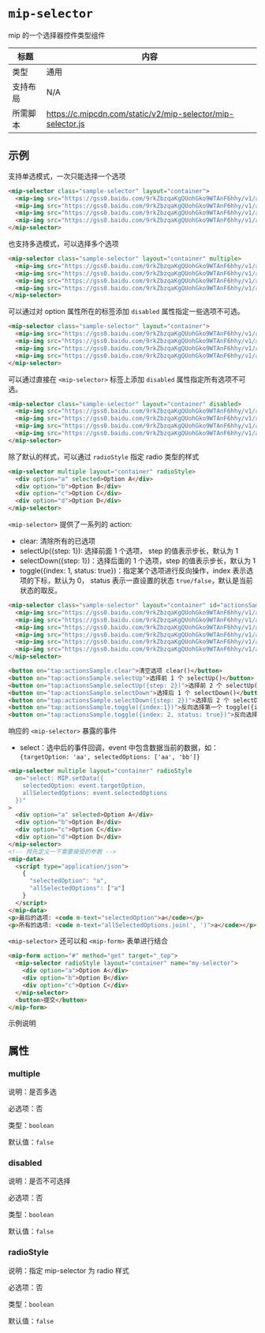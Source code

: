 # `mip-selector`

mip 的一个选择器控件类型组件

| 标题     | 内容                                                    |
| -------- | ------------------------------------------------------- |
| 类型     | 通用                                                    |
| 支持布局 | N/A                                                     |
| 所需脚本 | https://c.mipcdn.com/static/v2/mip-selector/mip-selector.js |

## 示例

支持单选模式，一次只能选择一个选项

```html
<mip-selector class="sample-selector" layout="container">
  <mip-img src="https://gss0.baidu.com/9rkZbzqaKgQUohGko9WTAnF6hhy/v1/assets/mip/temp/mip-selector-img1.png" width="60" height="60" option="1"></mip-img>
  <mip-img src="https://gss0.baidu.com/9rkZbzqaKgQUohGko9WTAnF6hhy/v1/assets/mip/temp/mip-selector-img2.png" width="60" height="60" option="2"></mip-img>
  <mip-img src="https://gss0.baidu.com/9rkZbzqaKgQUohGko9WTAnF6hhy/v1/assets/mip/temp/mip-selector-img3.png" width="60" height="60" option="3"></mip-img>
  <mip-img src="https://gss0.baidu.com/9rkZbzqaKgQUohGko9WTAnF6hhy/v1/assets/mip/temp/mip-selector-img4.png" width="60" height="60" option="4"></mip-img>
</mip-selector>
```

也支持多选模式，可以选择多个选项

```html
<mip-selector class="sample-selector" layout="container" multiple>
  <mip-img src="https://gss0.baidu.com/9rkZbzqaKgQUohGko9WTAnF6hhy/v1/assets/mip/temp/mip-selector-img1.png" width="60" height="60" option="1"></mip-img>
  <mip-img src="https://gss0.baidu.com/9rkZbzqaKgQUohGko9WTAnF6hhy/v1/assets/mip/temp/mip-selector-img2.png" width="60" height="60" option="2"></mip-img>
  <mip-img src="https://gss0.baidu.com/9rkZbzqaKgQUohGko9WTAnF6hhy/v1/assets/mip/temp/mip-selector-img3.png" width="60" height="60" option="3"></mip-img>
  <mip-img src="https://gss0.baidu.com/9rkZbzqaKgQUohGko9WTAnF6hhy/v1/assets/mip/temp/mip-selector-img4.png" width="60" height="60" option="4"></mip-img>
</mip-selector>
```

可以通过对 option 属性所在的标签添加 `disabled` 属性指定一些选项不可选。

```html
<mip-selector class="sample-selector" layout="container">
  <mip-img src="https://gss0.baidu.com/9rkZbzqaKgQUohGko9WTAnF6hhy/v1/assets/mip/temp/mip-selector-img1.png" width="60" height="60" option="1"></mip-img>
  <mip-img src="https://gss0.baidu.com/9rkZbzqaKgQUohGko9WTAnF6hhy/v1/assets/mip/temp/mip-selector-img2.png" width="60" height="60" option="2"></mip-img>
  <mip-img src="https://gss0.baidu.com/9rkZbzqaKgQUohGko9WTAnF6hhy/v1/assets/mip/temp/mip-selector-img3.png" width="60" height="60" option="3" disabled></mip-img>
  <mip-img src="https://gss0.baidu.com/9rkZbzqaKgQUohGko9WTAnF6hhy/v1/assets/mip/temp/mip-selector-img4.png" width="60" height="60" option="4"></mip-img>
</mip-selector>
```

可以通过直接在 `<mip-selector>` 标签上添加 `disabled` 属性指定所有选项不可选。

```html
<mip-selector class="sample-selector" layout="container" disabled>
  <mip-img src="https://gss0.baidu.com/9rkZbzqaKgQUohGko9WTAnF6hhy/v1/assets/mip/temp/mip-selector-img1.png" width="60" height="60" option="1"></mip-img>
  <mip-img src="https://gss0.baidu.com/9rkZbzqaKgQUohGko9WTAnF6hhy/v1/assets/mip/temp/mip-selector-img2.png" width="60" height="60" option="2"></mip-img>
  <mip-img src="https://gss0.baidu.com/9rkZbzqaKgQUohGko9WTAnF6hhy/v1/assets/mip/temp/mip-selector-img3.png" width="60" height="60" option="3"></mip-img>
  <mip-img src="https://gss0.baidu.com/9rkZbzqaKgQUohGko9WTAnF6hhy/v1/assets/mip/temp/mip-selector-img4.png" width="60" height="60" option="4"></mip-img>
</mip-selector>
```

除了默认的样式，可以通过 `radioStyle` 指定 radio 类型的样式

```html
<mip-selector multiple layout="container" radioStyle>
  <div option="a" selected>Option A</div>
  <div option="b">Option B</div>
  <div option="c">Option C</div>
  <div option="d">Option D</div>
</mip-selector>
```

`<mip-selector>` 提供了一系列的 action:

- clear: 清除所有的已选项
- selectUp({step: 1}): 选择前面 1 个选项， step 的值表示步长，默认为 1
- selectDown({step: 1})：选择后面的 1 个选项，step 的值表示步长，默认为 1
- toggle({index: 1, status: true})：指定某个选项进行反向操作，index 表示选项的下标，默认为 0， status 表示一直设置的状态 `true/false`，默认是当前状态的取反。

```html
<mip-selector class="sample-selector" layout="container" id="actionsSample">
  <mip-img src="https://gss0.baidu.com/9rkZbzqaKgQUohGko9WTAnF6hhy/v1/assets/mip/temp/mip-selector-img1.png" width="60" height="60" option="1"></mip-img>
  <mip-img src="https://gss0.baidu.com/9rkZbzqaKgQUohGko9WTAnF6hhy/v1/assets/mip/temp/mip-selector-img2.png" width="60" height="60" option="2"></mip-img>
  <mip-img src="https://gss0.baidu.com/9rkZbzqaKgQUohGko9WTAnF6hhy/v1/assets/mip/temp/mip-selector-img3.png" width="60" height="60" option="3"></mip-img>
  <mip-img src="https://gss0.baidu.com/9rkZbzqaKgQUohGko9WTAnF6hhy/v1/assets/mip/temp/mip-selector-img4.png" width="60" height="60" option="4"></mip-img>
  <mip-img src="https://gss0.baidu.com/9rkZbzqaKgQUohGko9WTAnF6hhy/v1/assets/mip/temp/mip-selector-img1.png" width="60" height="60" option="5"></mip-img>
  <mip-img src="https://gss0.baidu.com/9rkZbzqaKgQUohGko9WTAnF6hhy/v1/assets/mip/temp/mip-selector-img2.png" width="60" height="60" option="6"></mip-img>
</mip-selector>

<button on="tap:actionsSample.clear">清空选项 clear()</button>
<button on="tap:actionsSample.selectUp">选择前 1 个 selectUp()</button>
<button on="tap:actionsSample.selectUp({step: 2})">选择前 2 个 selectUp({step:2})</button>
<button on="tap:actionsSample.selectDown">选择后 1 个 selectDown()</button>
<button on="tap:actionsSample.selectDown({step: 2})">选择后 2 个 selectDown({step:2})</button>
<button on="tap:actionsSample.toggle({index:1})">反向选择第一个 toggle({index:1})</button>
<button on="tap:actionsSample.toggle({index: 2, status: true})">反向选择第一个 toggle({index:2, status: true})</button>
```

响应的 `<mip-selector>` 暴露的事件

- select：选中后的事件回调，event 中包含数据当前的数据，如：`{targetOption: 'aa', selectedOptions: ['aa', 'bb']}`

```html
<mip-selector multiple layout="container" radioStyle
  on="select: MIP.setData({
    selectedOption: event.targetOption,
    allSelectedOptions: event.selectedOptions
  })"
>
  <div option="a" selected>Option A</div>
  <div option="b">Option B</div>
  <div option="c">Option C</div>
  <div option="d">Option D</div>
</mip-selector>
<!-- 预先定义一下需要接受的参数 -->
<mip-data>
  <script type="application/json">
    {
      "selectedOption": "a",
      "allSelectedOptions": ["a"]
    }
  </script>
</mip-data>
<p>最后的选项: <code m-text="selectedOption">a</code></p>
<p>所有的选项: <code m-text="allSelectedOptions.join(', ')">a</code></p>
```

`<mip-selector>` 还可以和 `<mip-form>` 表单进行结合

```html
<mip-form action="#" method="get" target="_top">
  <mip-selector radioStyle layout="container" name="my-selector">
    <div option="a">Option A</div>
    <div option="b">Option B</div>
    <div option="c">Option C</div>
  </mip-selector>
  <button>提交</button>
</mip-form>
```

示例说明

## 属性

### multiple

说明：是否多选

必选项：否

类型：`boolean`

默认值：`false`

### disabled

说明：是否不可选择

必选项：否

类型：`boolean`

默认值：`false`

### radioStyle

说明：指定 mip-selector 为 radio 样式

必选项：否

类型：`boolean`

默认值：`false`
